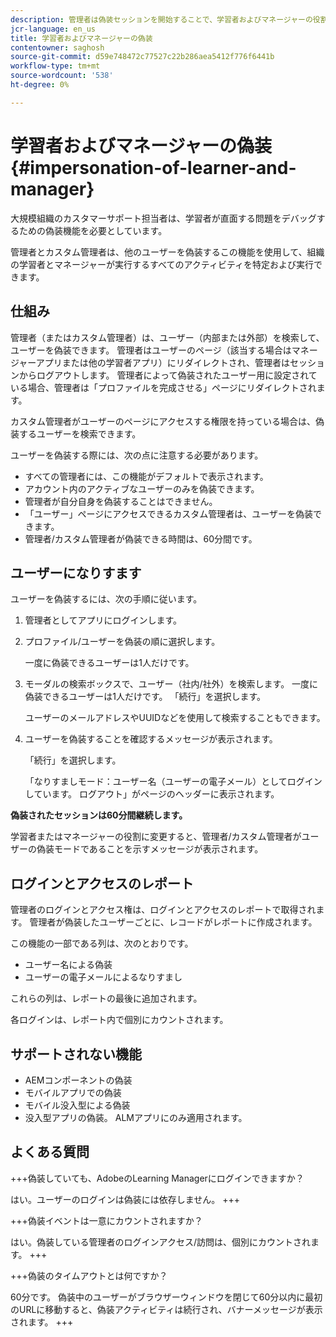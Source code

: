 ```yaml
---
description: 管理者は偽装セッションを開始することで、学習者およびマネージャーの役割が付与されているアカウントのユーザーに代わってログインできます。
jcr-language: en_us
title: 学習者およびマネージャーの偽装
contentowner: saghosh
source-git-commit: d59e748472c77527c22b286aea5412f776f6441b
workflow-type: tm+mt
source-wordcount: '538'
ht-degree: 0%

---
```




# 学習者およびマネージャーの偽装 {#impersonation-of-learner-and-manager}

大規模組織のカスタマーサポート担当者は、学習者が直面する問題をデバッグするための偽装機能を必要としています。

管理者とカスタム管理者は、他のユーザーを偽装するこの機能を使用して、組織の学習者とマネージャーが実行するすべてのアクティビティを特定および実行できます。

## 仕組み

管理者（またはカスタム管理者）は、ユーザー（内部または外部）を検索して、ユーザーを偽装できます。 管理者はユーザーのページ（該当する場合はマネージャーアプリまたは他の学習者アプリ）にリダイレクトされ、管理者はセッションからログアウトします。 管理者によって偽装されたユーザー用に設定されている場合、管理者は「プロファイルを完成させる」ページにリダイレクトされます。

カスタム管理者がユーザーのページにアクセスする権限を持っている場合は、偽装するユーザーを検索できます。

ユーザーを偽装する際には、次の点に注意する必要があります。

* すべての管理者には、この機能がデフォルトで表示されます。
* アカウント内のアクティブなユーザーのみを偽装できます。
* 管理者が自分自身を偽装することはできません。
* 「ユーザー」ページにアクセスできるカスタム管理者は、ユーザーを偽装できます。
* 管理者/カスタム管理者が偽装できる時間は、60分間です。

## ユーザーになりすます

ユーザーを偽装するには、次の手順に従います。

1. 管理者としてアプリにログインします。
1. プロファイル/ユーザーを偽装の順に選択します。

   一度に偽装できるユーザーは1人だけです。

1. モーダルの検索ボックスで、ユーザー（社内/社外）を検索します。 一度に偽装できるユーザーは1人だけです。 「続行」を選択します。

   ユーザーのメールアドレスやUUIDなどを使用して検索することもできます。

1. ユーザーを偽装することを確認するメッセージが表示されます。

   「続行」を選択します。

   「なりすましモード：ユーザー名（ユーザーの電子メール）としてログインしています。 ログアウト」がページのヘッダーに表示されます。

**偽装されたセッションは60分間継続します。**

学習者またはマネージャーの役割に変更すると、管理者/カスタム管理者がユーザーの偽装モードであることを示すメッセージが表示されます。

## ログインとアクセスのレポート

管理者のログインとアクセス権は、ログインとアクセスのレポートで取得されます。 管理者が偽装したユーザーごとに、レコードがレポートに作成されます。

この機能の一部である列は、次のとおりです。

* ユーザー名による偽装
* ユーザーの電子メールによるなりすまし

これらの列は、レポートの最後に追加されます。

各ログインは、レポート内で個別にカウントされます。

## サポートされない機能

* AEMコンポーネントの偽装
* モバイルアプリでの偽装
* モバイル没入型による偽装
* 没入型アプリの偽装。 ALMアプリにのみ適用されます。

## よくある質問

+++偽装していても、AdobeのLearning Managerにログインできますか？

はい。ユーザーのログインは偽装には依存しません。
+++

+++偽装イベントは一意にカウントされますか？

はい。偽装している管理者のログインアクセス/訪問は、個別にカウントされます。
+++

+++偽装のタイムアウトとは何ですか？

60分です。 偽装中のユーザーがブラウザーウィンドウを閉じて60分以内に最初のURLに移動すると、偽装アクティビティは続行され、バナーメッセージが表示されます。
+++
